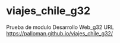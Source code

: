 # viajes_chile_g32
Prueba de modulo Desarrollo Web_g32
URL https://palloman.github.io/viajes_chile_g32/
